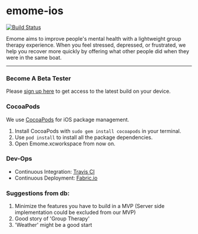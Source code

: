 # emome-ios
[![Build Status](https://travis-ci.org/emome/emome-ios.svg?branch=master)](https://travis-ci.org/emome/emome-ios)

Emome aims to improve people's mental health with a lightweight group therapy experience. When you feel stressed, depressed, or frustrated, we help you recover more quickly by offering what other people did when they were in the same boat.

---


### Become A Beta Tester
Please [sign up here](https://betas.to/a5Gzqtiv) to get access to the latest build on your device.

### CocoaPods
We use [CocoaPods](https://cocoapods.org/) for iOS package management.

1. Install CocoaPods with `sudo gem install cocoapods` in your terminal.
2. Use `pod install` to install all the package dependencies.
3. Open Emome.xcworkspace from now on.

### Dev-Ops
- Continuous Integration: [Travis CI](http://travis-ci.org/emome/emome-ios)
- Continuous Deployment: [Fabric.io](https://fabric.io)

### Suggestions from db:

1. Minimize the features you have to build in a MVP (Server side implementation could be excluded from our MVP)
2. Good story of 'Group Therapy'
3. 'Weather' might be a good start 
